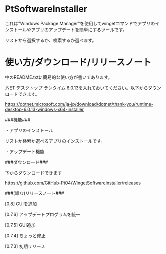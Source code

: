 # PtSoftwareInstaller

これは"Windows Package Manager"を使用してwingetコマンドでアプリのインストールやアプリのアップデートを簡単にするツールです。

リストから選択するか、検索するか選べます。

# 使い方/ダウンロード/リリースノート

中のREADME.txtに簡易的な使い方が書いてあります。

.NET デスクトップ ランタイム 6.0.13を入れておいてください。以下からダウンロードできます。

https://dotnet.microsoft.com/ja-jp/download/dotnet/thank-you/runtime-desktop-6.0.13-windows-x64-installer

###機能###

・アプリのインストール

リストか検索か選べるアプリのインストールです。

・アップデート機能

###ダウンロード###

下からダウンロードできます

https://github.com/GitHub-Pt04/WingetSoftwareInstaller/releases


###(雑な)リリースノート###

[0.8] GUIを追加

[0.7.6] アップデートプログラムを統一

[0.7.5] GUI追加

[0.7.4] ちょっと修正

[0.7.3] 初期リリース
